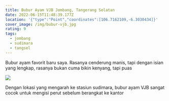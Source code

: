 ```yaml
---
title: Bubur Ayam VJB Jombang, Tangerang Selatan
date: 2022-06-15T11:48:39.177Z
location: '{"type":"Point","coordinates":[106.7162109,-6.3030434]}'
cover_image: /img/bubur-vjb.jpg
rating: 9
tags:
  - jombang
  - sudimara
  - tangsel
---
```

Bubur ayam favorit baru saya. Rasanya cenderung manis, tapi dengan isian yang lengkap, rasanya bukan cuma bikin kenyang, tapi puas

![](/img/bubur-vjb-isian.jpg)

Dengan lokasi yang mengarah ke stasiun sudimara, bubur ayam VJB sangat cocok untuk mengisi perut sebelum berangkat ke kantor